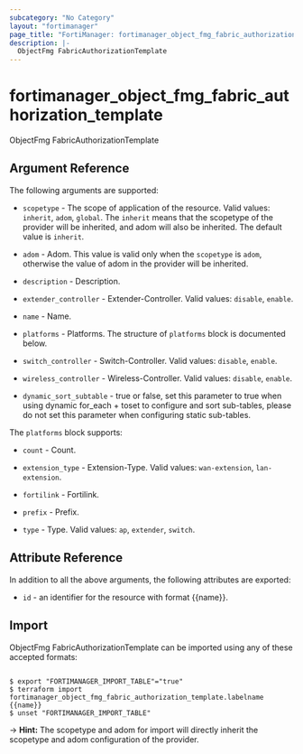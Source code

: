 ```yaml
---
subcategory: "No Category"
layout: "fortimanager"
page_title: "FortiManager: fortimanager_object_fmg_fabric_authorization_template"
description: |-
  ObjectFmg FabricAuthorizationTemplate
---
```


# fortimanager_object_fmg_fabric_authorization_template
ObjectFmg FabricAuthorizationTemplate

## Argument Reference


The following arguments are supported:

* `scopetype` - The scope of application of the resource. Valid values: `inherit`, `adom`, `global`. The `inherit` means that the scopetype of the provider will be inherited, and adom will also be inherited. The default value is `inherit`.
* `adom` - Adom. This value is valid only when the `scopetype` is `adom`, otherwise the value of adom in the provider will be inherited.

* `description` - Description.
* `extender_controller` - Extender-Controller. Valid values: `disable`, `enable`.

* `name` - Name.
* `platforms` - Platforms. The structure of `platforms` block is documented below.
* `switch_controller` - Switch-Controller. Valid values: `disable`, `enable`.

* `wireless_controller` - Wireless-Controller. Valid values: `disable`, `enable`.

* `dynamic_sort_subtable` - true or false, set this parameter to true when using dynamic for_each + toset to configure and sort sub-tables, please do not set this parameter when configuring static sub-tables.

The `platforms` block supports:

* `count` - Count.
* `extension_type` - Extension-Type. Valid values: `wan-extension`, `lan-extension`.

* `fortilink` - Fortilink.
* `prefix` - Prefix.
* `type` - Type. Valid values: `ap`, `extender`, `switch`.



## Attribute Reference

In addition to all the above arguments, the following attributes are exported:
* `id` - an identifier for the resource with format {{name}}.

## Import

ObjectFmg FabricAuthorizationTemplate can be imported using any of these accepted formats:
```

$ export "FORTIMANAGER_IMPORT_TABLE"="true"
$ terraform import fortimanager_object_fmg_fabric_authorization_template.labelname {{name}}
$ unset "FORTIMANAGER_IMPORT_TABLE"
```
-> **Hint:** The scopetype and adom for import will directly inherit the scopetype and adom configuration of the provider.
